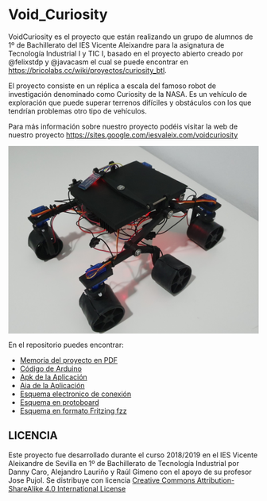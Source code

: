 # Void_Curiosity

VoidCuriosity es el proyecto que están realizando un grupo de alumnos de 1º de Bachillerato del IES Vicente Aleixandre para la asignatura de Tecnología Industrial I y TIC I, basado en el proyecto abierto creado por @felixstdp y @javacasm el cual se puede encontrar en https://bricolabs.cc/wiki/proyectos/curiosity_btl.  

El proyecto consiste en un réplica a escala del famoso robot de investigación denominado como Curiosity de la NASA. Es un vehículo de exploración que puede superar terrenos difíciles y obstáculos con los que tendrían problemas otro tipo de vehículos. 

Para más información sobre nuestro proyecto podéis visitar la web de nuestro proyecto https://sites.google.com/iesvaleix.com/voidcuriosity

<img src="https://github.com/dannycaro/Void_Curiosity/blob/master/Fotos/Curiosity.jpg" width="600" align="center">

En el repositorio puedes encontrar:
- [Memoria del proyecto en PDF](https://github.com/dannycaro/Void_Curiosity/blob/master/Memoria%20curiosity.pdf)
- [Código de Arduino](https://github.com/dannycaro/Void_Curiosity/blob/master/Software/C%C3%B3digo%20Arduino/C%C3%B3digo%20v3.0)
- [Apk de la Aplicación](https://github.com/dannycaro/Void_Curiosity/blob/master/Software/VoidCuriosity.apk)
- [Aia de la Aplicación](https://github.com/dannycaro/Void_Curiosity/blob/master/Software/VoidCuriosity.aia)
- [Esquema electronico de conexión](hhttps://github.com/dannycaro/Void_Curiosity/blob/master/Hardware/Esquema%20electrico%20definitivo%20.png)
- [Esquema en protoboard](https://github.com/dannycaro/Void_Curiosity/blob/master/Hardware/Protoboard%20definitiva.png)
- [Esquema en formato Fritzing fzz](https://github.com/dannycaro/Void_Curiosity/blob/master/Hardware/Curiosity_FINAL%20.fzz)

## LICENCIA
Este proyecto fue desarrollado durante el curso 2018/2019 en el IES Vicente Aleixandre de Sevilla en 1º de Bachillerato de Tecnología Industrial por Danny Caro, Alejandro Lauriño y Raúl Gimeno con el apoyo de su profesor Jose Pujol. Se distribuye con licencia [Creative Commons Attribution-ShareAlike 4.0 International License](http://creativecommons.org/licenses/by-sa/4.0/)
